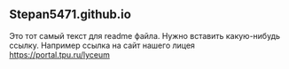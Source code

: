 ## Stepan5471.github.io

 Это тот самый текст для readme файла.
 Нужно вставить какую-нибудь ссылку.
 Например ссылка на сайт нашего лицея https://portal.tpu.ru/lyceum

